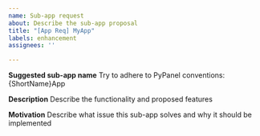 ```yaml
---
name: Sub-app request
about: Describe the sub-app proposal
title: "[App Req] MyApp"
labels: enhancement
assignees: ''

---
```


**Suggested sub-app name** 
Try to adhere to PyPanel conventions: {ShortName}App

**Description**
Describe the functionality and proposed features

**Motivation**
Describe what issue this sub-app solves and why it should be implemented
